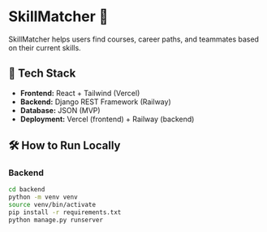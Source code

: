 # SkillMatcher 🚀

SkillMatcher helps users find courses, career paths, and teammates based on their current skills.

## 🔧 Tech Stack

- **Frontend:** React + Tailwind (Vercel)
- **Backend:** Django REST Framework (Railway)
- **Database:** JSON (MVP)
- **Deployment:** Vercel (frontend) + Railway (backend)

## 🛠 How to Run Locally

### Backend
```bash
cd backend
python -m venv venv
source venv/bin/activate
pip install -r requirements.txt
python manage.py runserver
